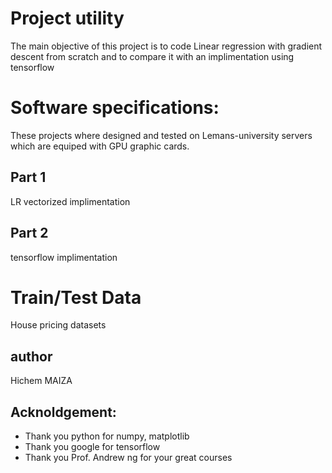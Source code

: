 # Project utility 
The main objective of this project is to code Linear regression with gradient descent from scratch and to compare it with an implimentation using tensorflow 
# Software specifications: 
These projects where designed and tested on Lemans-university servers which are equiped with GPU graphic cards.   
## Part 1  
LR vectorized implimentation 
## Part 2 
tensorflow implimentation 
# Train/Test Data
House pricing datasets
## author 
Hichem MAIZA
## Acknoldgement:
- Thank you python for numpy, matplotlib
- Thank you google for tensorflow
- Thank you Prof. Andrew ng for your great courses